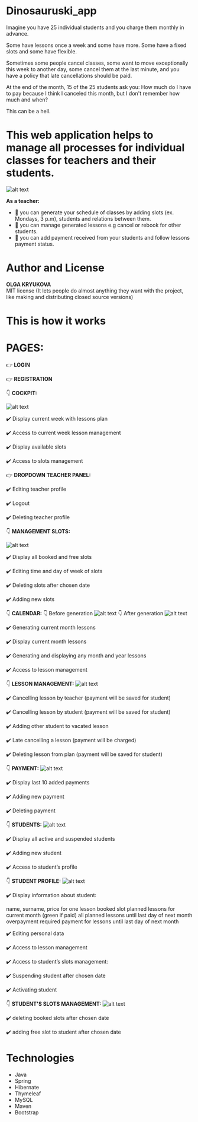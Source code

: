 # Dinosauruski_app

Imagine you have 25 individual students and you charge them monthly in advance. 

Some have lessons once a week and some have more. Some have a fixed slots and some have flexible.

Sometimes some people cancel classes, some want to move exceptionally this week to another day, some cancel them at the last minute, and you have a policy that late cancellations should be paid.

At the end of the month, 15 of the 25 students ask you: How much do I have to pay because I think I canceled this month, but I don't remember how much and when? 

This can be a hell.


# This web application helps to manage all processes for individual classes for teachers and their students.

![alt text][main]

**As a teacher:**
* :star2: you can generate your schedule of classes by adding slots (ex. Mondays, 3 p.m), students and relations between them. 
* :star2: you can manage generated lessons e.g cancel or rebook for other students.
* :star2: you can add payment received from your students and follow lessons payment status.

# Author and License
**OLGA KRYUKOVA**   
MIT license (It lets people do almost anything they want with the project, like making and distributing closed source versions)
# This is how it works
 

# PAGES:

:point_right:  **LOGIN** 

:point_right: **REGISTRATION**

:point_down: **COCKPIT:**

![alt text][cockpit]

:heavy_check_mark: Display current week with lessons plan

:heavy_check_mark: Access to current week lesson management

:heavy_check_mark: Display available slots

:heavy_check_mark: Access to slots management

:point_right: **DROPDOWN TEACHER PANEL:**

:heavy_check_mark: Editing  teacher profile

:heavy_check_mark: Logout

:heavy_check_mark: Deleting  teacher profile

:point_down: **MANAGEMENT SLOTS:**

![alt text][slots]

:heavy_check_mark: Display all booked and free slots

:heavy_check_mark: Editing time and day of week of slots

:heavy_check_mark: Deleting slots after chosen date

:heavy_check_mark: Adding new slots
 

 
:point_down: **CALENDAR:**
:point_down: Before generation
![alt text][cal-before]
:point_down: After generation
![alt text][cal-after]

:heavy_check_mark: Generating current month lessons

:heavy_check_mark: Display current month lessons

:heavy_check_mark: Generating and displaying any month and year lessons

:heavy_check_mark: Access to lesson management
 
:point_down: **LESSON MANAGEMENT:**
![alt text][rebooking]

:heavy_check_mark: Cancelling lesson by teacher (payment will be saved for student)

:heavy_check_mark: Cancelling lesson by student (payment will be saved for student)

:heavy_check_mark: Adding other student to vacated lesson 

:heavy_check_mark: Late cancelling a lesson (payment will be charged)

:heavy_check_mark: Deleting lesson from plan  (payment will be saved for student)
 
:point_down: **PAYMENT:**
![alt text][payments]

:heavy_check_mark: Display last 10 added payments

:heavy_check_mark: Adding new payment

:heavy_check_mark: Deleting payment

 
:point_down: **STUDENTS:**
![alt text][students]

:heavy_check_mark: Display all active and suspended students

:heavy_check_mark: Adding new student

:heavy_check_mark: Access to student’s profile
 
:point_down: **STUDENT PROFILE:**
![alt text][student-profile]

:heavy_check_mark: Display information about student:

 name, 
surname, 
price for one lesson
booked slot
planned lessons for current month (green if paid)
all planned lessons until last day of next month
overpayment
required payment for lessons until last day of next month

:heavy_check_mark: Editing personal data

:heavy_check_mark: Access to lesson management

:heavy_check_mark: Access to student’s slots  management:

:heavy_check_mark: Suspending student after chosen date

:heavy_check_mark: Activating student
 
:point_down: **STUDENT'S SLOTS MANAGEMENT:**
![alt text][student-slots]

:heavy_check_mark: deleting booked slots after chosen date

:heavy_check_mark:  adding free slot to student after chosen date
 
# Technologies
* Java
* Spring
* Hibernate
* Thymeleaf
* MySQL
* Maven
* Bootstrap

[cockpit]: https://github.com/Elton-John/Dinosauruski_app/blob/main/demoViews/main.png "cockpit"
[edit]: https://github.com/Elton-John/Dinosauruski_app/blob/main/demoViews/edit_teacher.png "editing teacher profile"
[slots]: https://github.com/Elton-John/Dinosauruski_app/blob/main/demoViews/slots-manage.png "slots"
[cal-before]: https://github.com/Elton-John/Dinosauruski_app/blob/main/demoViews/calendar_before_gen.png "calendar before generation"
[cal-after]: https://github.com/Elton-John/Dinosauruski_app/blob/main/demoViews/cal-after-gen.png "calendar after generation"
[rebooking]: https://github.com/Elton-John/Dinosauruski_app/blob/main/demoViews/rebooking.png "lesson changes"
[payments]: https://github.com/Elton-John/Dinosauruski_app/blob/main/demoViews/payments.png "payments"
[students]: https://github.com/Elton-John/Dinosauruski_app/blob/main/demoViews/students.png "students"
[student-profile]: https://github.com/Elton-John/Dinosauruski_app/blob/main/demoViews/student_profile.png "student profile"
[main]: https://github.com/Elton-John/Dinosauruski_app/blob/main/demoViews/cal-after-change.png "demo view"
[student-slots]: https://github.com/Elton-John/Dinosauruski_app/blob/main/demoViews/student_slots.png "changing studet's slots"
